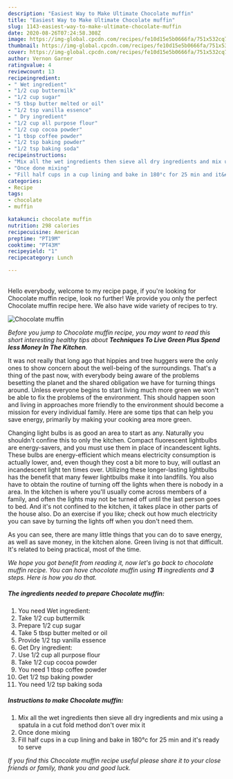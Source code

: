 ```yaml
---
description: "Easiest Way to Make Ultimate Chocolate muffin"
title: "Easiest Way to Make Ultimate Chocolate muffin"
slug: 1143-easiest-way-to-make-ultimate-chocolate-muffin
date: 2020-08-26T07:24:58.308Z
image: https://img-global.cpcdn.com/recipes/fe10d15e5b0666fa/751x532cq70/chocolate-muffin-recipe-main-photo.jpg
thumbnail: https://img-global.cpcdn.com/recipes/fe10d15e5b0666fa/751x532cq70/chocolate-muffin-recipe-main-photo.jpg
cover: https://img-global.cpcdn.com/recipes/fe10d15e5b0666fa/751x532cq70/chocolate-muffin-recipe-main-photo.jpg
author: Vernon Garner
ratingvalue: 4
reviewcount: 13
recipeingredient:
- " Wet ingredient"
- "1/2 cup buttermilk"
- "1/2 cup sugar"
- "5 tbsp butter melted or oil"
- "1/2 tsp vanilla essence"
- " Dry ingredient"
- "1/2 cup all purpose flour"
- "1/2 cup cocoa powder"
- "1 tbsp coffee powder"
- "1/2 tsp baking powder"
- "1/2 tsp baking soda"
recipeinstructions:
- "Mix all the wet ingredients then sieve all dry ingredients and mix using a spatula in a cut fold method don&#39;t over mix it"
- "Once done mixing"
- "Fill half cups in a cup lining and bake in 180°c for 25 min and it&#39;s ready to serve"
categories:
- Recipe
tags:
- chocolate
- muffin

katakunci: chocolate muffin 
nutrition: 298 calories
recipecuisine: American
preptime: "PT19M"
cooktime: "PT43M"
recipeyield: "1"
recipecategory: Lunch

---
```

<br>
Hello everybody, welcome to my recipe page, if you're looking for Chocolate muffin recipe, look no further! We provide you only the perfect Chocolate muffin recipe here. We also have wide variety of recipes to try.
<br>


![Chocolate muffin](https://img-global.cpcdn.com/recipes/fe10d15e5b0666fa/751x532cq70/chocolate-muffin-recipe-main-photo.jpg)

<i>Before you jump to Chocolate muffin recipe, you may want to read this short interesting healthy tips about 
<strong>Techniques To Live Green Plus Spend less Money In The Kitchen</strong>.</i>
</br>

It was not really that long ago that hippies and tree huggers were the only ones to show concern about the well-being of the surroundings. That's a thing of the past now, with everybody being aware of the problems besetting the planet and the shared obligation we have for turning things around. Unless everyone begins to start living much more green we won't be able to fix the problems of the environment. This should happen soon and living in approaches more friendly to the environment should become a mission for every individual family. Here are some tips that can help you save energy, primarily by making your cooking area more green.

Changing light bulbs is as good an area to start as any. Naturally you shouldn't confine this to only the kitchen. Compact fluorescent lightbulbs are energy-savers, and you must use them in place of incandescent lights. These bulbs are energy-efficient which means electricity consumption is actually lower, and, even though they cost a bit more to buy, will outlast an incandescent light ten times over. Utilizing these longer-lasting lightbulbs has the benefit that many fewer lightbulbs make it into landfills. You also have to obtain the routine of turning off the lights when there is nobody in a area. In the kitchen is where you'll usually come across members of a family, and often the lights may not be turned off until the last person goes to bed. And it's not confined to the kitchen, it takes place in other parts of the house also. Do an exercise if you like; check out how much electricity you can save by turning the lights off when you don't need them.

As you can see, there are many little things that you can do to save energy, as well as save money, in the kitchen alone. Green living is not that difficult. It's related to being practical, most of the time.


<i>We hope you got benefit from reading it, now let's go back to chocolate muffin recipe. You can have chocolate muffin using <strong>11</strong> ingredients and <strong>3</strong> steps. Here is how you do that.
</i>

##### The ingredients needed to prepare Chocolate muffin:

1. You need  Wet ingredient:
1. Take 1/2 cup buttermilk
1. Prepare 1/2 cup sugar
1. Take 5 tbsp butter melted or oil
1. Provide 1/2 tsp vanilla essence
1. Get  Dry ingredient:
1. Use 1/2 cup all purpose flour
1. Take 1/2 cup cocoa powder
1. You need 1 tbsp coffee powder
1. Get 1/2 tsp baking powder
1. You need 1/2 tsp baking soda


##### Instructions to make Chocolate muffin:

1. Mix all the wet ingredients then sieve all dry ingredients and mix using a spatula in a cut fold method don&#39;t over mix it
1. Once done mixing
1. Fill half cups in a cup lining and bake in 180°c for 25 min and it&#39;s ready to serve


<i>If you find this Chocolate muffin recipe useful please share it to your close friends or family, thank you and good luck.</i>
